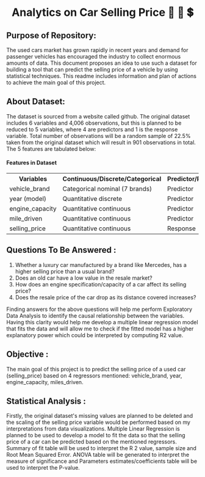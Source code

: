 <h1 align="center">Analytics on Car Selling Price 🚗 🛒 💲</h1>

## Purpose of Repository:
The used cars market has grown rapidly in recent years and demand for passenger vehicles has encouraged the industry to collect enormous amounts of data. This document proposes an idea to use such a dataset for building a tool that can predict the selling price of a vehicle by using statistical techniques. This readme includes information and plan of actions to achieve the main goal of this project.

## About Dataset:
The dataset is sourced from a website called github. The original dataset includes 6 variables and 4,006 observations, but this is planned to be reduced to 5 variables, where 4 are predictors and 1 is the response variable. Total number of observations will be a random sample of 22.5% taken from the original dataset which will result in 901 observations in total. The 5 features are tabulated below:


<h4>Features in Dataset</h4>

<table>
  <tr>
    <th>Variables</th>
    <th>Continuous/Discrete/Categorical </th>
    <th>Predictor/Response</th>
  </tr>
  <tr>
    <td>vehicle_brand</td>
    <td>Categorical nominal (7 brands)</td>
    <td>Predictor</td>
  </tr>
  <tr>
    <td>year (model)</td>
    <td>Quantitative discrete</td>
    <td>Predictor</td>
  </tr>
  <tr>
    <td>engine_capacity</td>
    <td>Quantitative continuous</td>
    <td>Predictor</td>
  </tr>
  <tr>
    <td>mile_driven</td>
    <td>Quantitative continuous</td>
    <td>Predictor</td>
  </tr>
  <tr>
    <td>selling_price</td>
    <td>Quantitative continuous</td>
    <td>Response</td>
  </tr>
</table>

</body>
</html>


## Questions To Be Answered :
1. Whether a luxury car manufactured by a brand like Mercedes, has a higher selling price than a usual brand?
2. Does an old car have a low value in the resale market?
3. How does an engine specification/capacity of a car affect its selling price?
4. Does the resale price of the car drop as its distance covered increases?

Finding answers for the above questions will help me perform Exploratory Data Analysis to identify the causal relationship between the variables. Having this clarity would help me develop a multiple linear regression model that fits the data and will allow me to check if the fitted model has a higher explanatory power which could be interpreted by
computing R2 value.

## Objective :
The main goal of this project is to predict the selling price of a used car (selling_price) based on 4 regressors mentioned: vehicle_brand, year, engine_capacity, miles_driven.

## Statistical Analysis :
Firstly, the original dataset's missing values are planned to be deleted and the scaling of the selling price variable would be performed based on my interpretations from data visualizations. Multiple Linear Regression is planned to be used to develop a model to fit the data so that the selling price of a car can be predicted based on the mentioned regressors. Summary of fit table will be used to interpret the R 2 value, sample size and Root Mean Squared Error. ANOVA table will be generated to interpret the measure of significance and Parameters estimates/coefficients table will be used to interpret the P-value.
